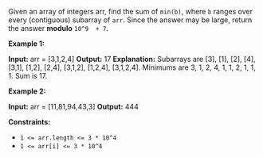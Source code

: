 
Given an array of integers arr, find the sum of  `min(b)`, where  `b`  ranges over every (contiguous) subarray of  `arr`. Since the answer may be large, return the answer  **modulo**  `10^9  + 7`.

**Example 1:**

**Input:** arr = [3,1,2,4]
**Output:** 17
**Explanation:**
Subarrays are [3], [1], [2], [4], [3,1], [1,2], [2,4], [3,1,2], [1,2,4], [3,1,2,4].
Minimums are 3, 1, 2, 4, 1, 1, 2, 1, 1, 1.
Sum is 17.

**Example 2:**

**Input:** arr = [11,81,94,43,3]
**Output:** 444

**Constraints:**

-   `1 <= arr.length <= 3 * 10^4`
-   `1 <= arr[i] <= 3 * 10^4`